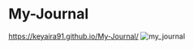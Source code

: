 # My-Journal
https://keyaira91.github.io/My-Journal/
![my_journal](https://user-images.githubusercontent.com/55303243/166391125-d565097d-753c-4819-8bdd-48c0afb431a5.png)
